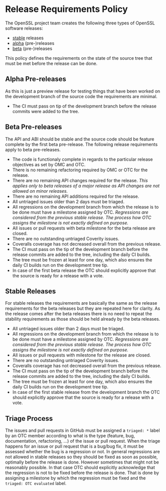 Release Requirements Policy
===========================

The OpenSSL project team creates the following three types of OpenSSL software
releases:

- [stable] releases
- [alpha] (pre-)releases
- [beta] (pre-)releases

This policy defines the requirements on the state of the source tree that
must be met before the release can be done.

Alpha Pre-releases
------------------

As this is just a preview release for testing things that have been worked
on the development branch of the source code the requirements are minimal.

- The CI must pass on tip of the development branch before the release commits
  were added to the tree.

Beta Pre-releases
-----------------

The API and ABI should be stable and the source code should be feature complete
by the first beta pre-release. The following release requirements apply to beta
pre-releases.

- The code is functionaly complete in regards to the particular release
  objectives as set by OMC and OTC.
- There is no remaining refactoring required by OMC or OTC for the release.
- There are no remaining API changes required for the release.
  _This applies only to beta releases of a major release as API changes
  are not allowed on minor releases._
- There are no remaining API additions required for the release.
- All untriaged issues older than 2 days must be triaged.
- All regressions on the development branch from which the
  release is to be done must have a milestone assigned by OTC.
  _Regressions are considered from the previous stable release. The process
  how OTC assigns the milestone is not exactly defined on purpose._
- All issues or pull requests with beta milestone for the beta release
  are closed.
- There are no outstanding untriaged Coverity issues.
- Coveralls coverage has not decreased overall from the previous release.
- The CI must pass on the tip of the development branch before the release
  commits are added to the tree, including the daily CI builds.
- The tree must be frozen at least for one day, which also ensures the daily CI
  builds run on the development tree tip.
- In case of the first beta release the OTC should explicitly approve
  that the source is ready for a release with a vote.

Stable Releases
---------------

For stable releases the requirements are basically the same as the release
requirements for the beta releases but they are repeated here for clarity.
As the release comes after the beta releases there is no need to repeat the
stability requirements as those should be held already by the beta releases.

- All untriaged issues older than 2 days must be triaged.
- All regressions on the development branch from which the
  release is to be done must have a milestone assigned by OTC.
  _Regressions are considered from the previous stable release. The process
  how OTC assigns the milestone is not exactly defined on purpose._
- All issues or pull requests with milestone for the release are closed.
- There are no outstanding untriaged Coverity issues.
- Coveralls coverage has not decreased overall from the previous release.
- The CI must pass on the tip of the development branch before the release
  commits are added to the tree, including the daily CI builds.
- The tree must be frozen at least for one day, which also ensures the daily CI
  builds run on the development tree tip.
- In case of the first stable release from the development branch the OTC should
  explicitly approve that the source is ready for a release with a vote.

Triage Process
--------------

The issues and pull requests in GitHub must be assigned a `triaged: *` label by
an OTC member according to what is the type (feature, bug, documentation,
refactoring, ...) of the issue or pull request. When the triage happens for an
issue or pull request that is a bug/bug fix, it must be assessed whether the
bug is a regression or not. In general regressions are not allowed in stable
releases so they should be fixed as soon as possible, optimally before the
release is done. However sometimes that might not be reasonably possible.
In that case OTC should explicitly acknowledge that the regression is not to be
fixed before the release is done. That is done by assigning a milestone by
which the regression must be fixed and the `triaged: OTC evaluated` label.

[stable]: https://github.com/openssl/general-policies/blob/master/policies/glossary.md#stable-release
[alpha]: https://github.com/openssl/general-policies/blob/master/policies/glossary.md#alpha-release
[beta]: https://github.com/openssl/general-policies/blob/master/policies/glossary.md#beta-release
